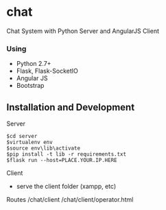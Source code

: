 # chat
Chat System with Python Server and AngularJS Client

### Using

- Python 2.7+
- Flask, Flask-SocketIO
- Angular JS
- Bootstrap

## Installation and Development

Server
```
$cd server
$virtualenv env
$source env\lib\activate
$pip install -t lib -r requirements.txt
$flask run --host=PLACE.YOUR.IP.HERE
```

Client
- serve the client folder (xampp, etc)

Routes
/chat/client
/chat/client/operator.html
